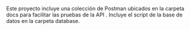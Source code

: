 Este proyecto incluye una colección de Postman ubicados en la carpeta docs para facilitar las pruebas de la API .
Incluye el script de la base de datos en la carpeta database.